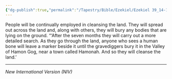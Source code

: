 ```yaml
---
{"dg-publish":true,"permalink":"/Tapestry/Bible/Ezekiel/Ezekiel 39_14-16/","title":"Ezekiel 39:14-16","hide":true,"tags":["bible-verse","bible-verse"],"dgHomeLink":true,"dgShowLocalGraph":true,"dgEnableSearch":true}
---
```


People will be continually employed in cleansing the land. They will spread out across the land and, along with others, they will bury any bodies that are lying on the ground.
“‘After the seven months they will carry out a more detailed search. As they go through the land, anyone who sees a human bone will leave a marker beside it until the gravediggers bury it in the Valley of Hamon Gog, near a town called Hamonah. And so they will cleanse the land.’

---
*New International Version (NIV)*